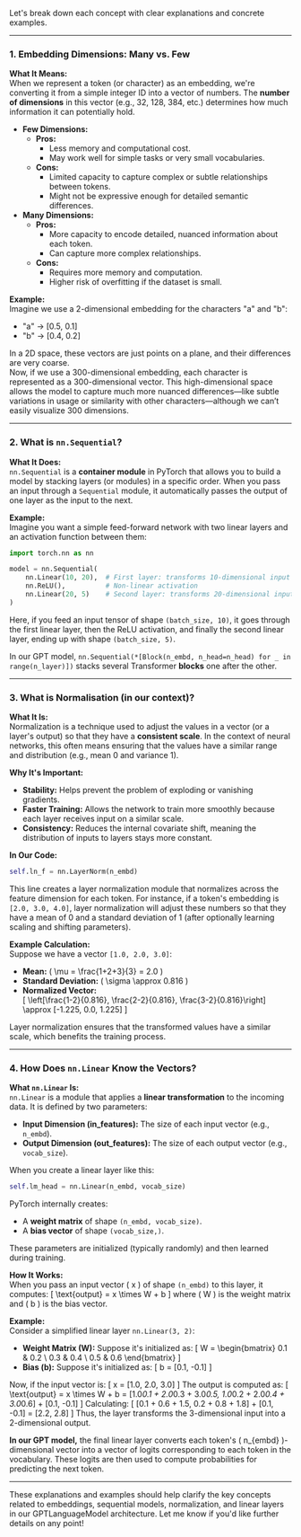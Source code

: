 Let's break down each concept with clear explanations and concrete examples.

---

### **1. Embedding Dimensions: Many vs. Few**

**What It Means:**  
When we represent a token (or character) as an embedding, we're converting it from a simple integer ID into a vector of numbers. The **number of dimensions** in this vector (e.g., 32, 128, 384, etc.) determines how much information it can potentially hold.

- **Few Dimensions:**
  - **Pros:**
    - Less memory and computational cost.
    - May work well for simple tasks or very small vocabularies.
  - **Cons:**
    - Limited capacity to capture complex or subtle relationships between tokens.
    - Might not be expressive enough for detailed semantic differences.
- **Many Dimensions:**
  - **Pros:**
    - More capacity to encode detailed, nuanced information about each token.
    - Can capture more complex relationships.
  - **Cons:**
    - Requires more memory and computation.
    - Higher risk of overfitting if the dataset is small.

**Example:**  
Imagine we use a 2-dimensional embedding for the characters "a" and "b":

- "a" → [0.5, 0.1]
- "b" → [0.4, 0.2]

In a 2D space, these vectors are just points on a plane, and their differences are very coarse.  
Now, if we use a 300-dimensional embedding, each character is represented as a 300-dimensional vector. This high-dimensional space allows the model to capture much more nuanced differences—like subtle variations in usage or similarity with other characters—although we can’t easily visualize 300 dimensions.

---

### **2. What is `nn.Sequential`?**

**What It Does:**  
`nn.Sequential` is a **container module** in PyTorch that allows you to build a model by stacking layers (or modules) in a specific order. When you pass an input through a `Sequential` module, it automatically passes the output of one layer as the input to the next.

**Example:**  
Imagine you want a simple feed-forward network with two linear layers and an activation function between them:

```python
import torch.nn as nn

model = nn.Sequential(
    nn.Linear(10, 20),  # First layer: transforms 10-dimensional input to 20-dimensional output
    nn.ReLU(),          # Non-linear activation
    nn.Linear(20, 5)    # Second layer: transforms 20-dimensional input to 5-dimensional output
)
```

Here, if you feed an input tensor of shape `(batch_size, 10)`, it goes through the first linear layer, then the ReLU activation, and finally the second linear layer, ending up with shape `(batch_size, 5)`.

In our GPT model, `nn.Sequential(*[Block(n_embd, n_head=n_head) for _ in range(n_layer)])` stacks several Transformer **blocks** one after the other.

---

### **3. What is Normalisation (in our context)?**

**What It Is:**  
Normalization is a technique used to adjust the values in a vector (or a layer's output) so that they have a **consistent scale**. In the context of neural networks, this often means ensuring that the values have a similar range and distribution (e.g., mean 0 and variance 1).

**Why It's Important:**

- **Stability:** Helps prevent the problem of exploding or vanishing gradients.
- **Faster Training:** Allows the network to train more smoothly because each layer receives input on a similar scale.
- **Consistency:** Reduces the internal covariate shift, meaning the distribution of inputs to layers stays more constant.

**In Our Code:**

```python
self.ln_f = nn.LayerNorm(n_embd)
```

This line creates a layer normalization module that normalizes across the feature dimension for each token. For instance, if a token's embedding is `[2.0, 3.0, 4.0]`, layer normalization will adjust these numbers so that they have a mean of 0 and a standard deviation of 1 (after optionally learning scaling and shifting parameters).

**Example Calculation:**  
Suppose we have a vector `[1.0, 2.0, 3.0]`:

- **Mean:** \( \mu = \frac{1+2+3}{3} = 2.0 \)
- **Standard Deviation:** \( \sigma \approx 0.816 \)
- **Normalized Vector:**  
  \[
  \left[\frac{1-2}{0.816}, \frac{2-2}{0.816}, \frac{3-2}{0.816}\right] \approx [-1.225, 0.0, 1.225]
  \]

Layer normalization ensures that the transformed values have a similar scale, which benefits the training process.

---

### **4. How Does `nn.Linear` Know the Vectors?**

**What `nn.Linear` Is:**  
`nn.Linear` is a module that applies a **linear transformation** to the incoming data. It is defined by two parameters:

- **Input Dimension (in_features):** The size of each input vector (e.g., `n_embd`).
- **Output Dimension (out_features):** The size of each output vector (e.g., `vocab_size`).

When you create a linear layer like this:

```python
self.lm_head = nn.Linear(n_embd, vocab_size)
```

PyTorch internally creates:

- A **weight matrix** of shape `(n_embd, vocab_size)`.
- A **bias vector** of shape `(vocab_size,)`.

These parameters are initialized (typically randomly) and then learned during training.

**How It Works:**  
When you pass an input vector \( x \) of shape `(n_embd)` to this layer, it computes:
\[
\text{output} = x \times W + b
\]
where \( W \) is the weight matrix and \( b \) is the bias vector.

**Example:**  
Consider a simplified linear layer `nn.Linear(3, 2)`:

- **Weight Matrix (W):** Suppose it's initialized as:
  \[
  W = \begin{bmatrix} 0.1 & 0.2 \\ 0.3 & 0.4 \\ 0.5 & 0.6 \end{bmatrix}
  \]
- **Bias (b):** Suppose it's initialized as:
  \[
  b = [0.1, -0.1]
  \]

Now, if the input vector is:
\[
x = [1.0, 2.0, 3.0]
\]
The output is computed as:
\[
\text{output} = x \times W + b = [1.0*0.1 + 2.0*0.3 + 3.0*0.5, 1.0*0.2 + 2.0*0.4 + 3.0*0.6] + [0.1, -0.1]
\]
Calculating:
\[
[0.1 + 0.6 + 1.5, 0.2 + 0.8 + 1.8] + [0.1, -0.1] = [2.2, 2.8]
\]
Thus, the layer transforms the 3-dimensional input into a 2-dimensional output.

**In our GPT model,** the final linear layer converts each token's \( n\_{embd} \)-dimensional vector into a vector of logits corresponding to each token in the vocabulary. These logits are then used to compute probabilities for predicting the next token.

---

These explanations and examples should help clarify the key concepts related to embeddings, sequential models, normalization, and linear layers in our GPTLanguageModel architecture. Let me know if you'd like further details on any point!
